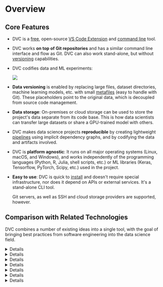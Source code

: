 # Overview

## Core Features

- DVC is a [free], open-source [VS Code Extension] and [command line] tool.

- DVC works **on top of Git repositories** and has a similar command line
  interface and flow as Git. DVC can also work stand-alone, but without
  [versioning](/doc/use-cases/versioning-data-and-models) capabilities.

- DVC codifies data and ML experiments:

  ![](/img/reproducibility.png)

- **Data versioning** is enabled by replacing large files, dataset directories,
  machine learning models, etc. with small
  [metafiles](/doc/user-guide/project-structure) (easy to handle with Git).
  These placeholders point to the original data, which is decoupled from source
  code management.

- **Data storage**: On-premises or cloud storage can be used to store the
  project's data separate from its code base. This is how data scientists can
  transfer large datasets or share a GPU-trained model with others.

- DVC makes data science projects **reproducible** by creating lightweight
  [pipelines] using implicit dependency graphs, and by codifying the data and
  artifacts involved.

- DVC is **platform agnostic**: It runs on all major operating systems (Linux,
  macOS, and Windows), and works independently of the programming languages
  (Python, R, Julia, shell scripts, etc.) or ML libraries (Keras, Tensorflow,
  PyTorch, Scipy, etc.) used in the <abbr>project</abbr>.

- **Easy to use**: DVC is quick to [install](/doc/install) and doesn't require
  special infrastructure, nor does it depend on APIs or external services. It's
  a stand-alone CLI tool.

  <admon type="info">

  Git servers, as well as SSH and cloud storage providers are supported,
  however.

  </admon>

[free]: https://github.com/iterative/dvc/blob/master/LICENSE
[vs code extension]: /doc/vs-code-extension
[command line]: /doc/command-reference
[pipelines]: /doc/user-guide/pipelines

## Comparison with Related Technologies

DVC combines a number of existing ideas into a single tool, with the goal of
bringing best practices from software engineering into the data science field.

<details>

### Git

- DVC builds upon Git by introducing the concept of data files – large files
  that should not be stored in a Git repository, but still need to be tracked
  and versioned. It leverages Git's features to enable managing different
  versions of data, data pipelines, and experiments.

- DVC is not fundamentally bound to Git, and can work without it (except
  [versioning-related](/doc/use-cases/versioning-data-and-models) features).

</details>

<details>

### Git-LFS (Large File Storage)

- DVC does not require special servers like Git-LFS demands. Any cloud storage
  like S3, Google Cloud Storage, or even an SSH server can be used as a
  [remote storage](/doc/command-reference/remote). No additional databases,
  servers, or infrastructure are required.

- DVC does not add any hooks to the Git repo by default (although they are
  [available](/doc/command-reference/install)).

- Git-LFS was not made with data science in mind, so it doesn't provide related
  features (e.g. [pipelines](/doc/command-reference/dag),
  [metrics](/doc/command-reference/metrics), etc.).

- GitHub (most common Git hosting service) has a limit of 2 GB per repository.

</details>

<details>

### Git-annex

- DVC can use reflinks\* or hardlinks (depending on the system) instead of
  symlinks to improve performance and the user experience.

- Git-annex is a datafile-centric system whereas DVC focuses on providing a
  workflow for machine learning and reproducible experiments. When a DVC or
  Git-annex repository is cloned via `git clone`, data files won't be copied to
  the local machine, as file contents are stored in separate
  [remotes](/doc/command-reference/remote). With DVC however, `.dvc` files,
  which provide the reproducible workflow, are always included in the Git
  repository. Hence, they can be executed locally with minimal effort.

- DVC optimizes file hash calculation.

<admon type="info">

\* **copy-on-write links or "reflinks"** are a relatively new way to link files
in UNIX-style file systems. Unlike hardlinks or symlinks, they support
transparent [copy on write](https://en.wikipedia.org/wiki/Copy-on-write). This
means that editing a reflinked file is always safe as all the other links to the
file will reflect the changes.

</admon>

</details>

<details>

### Git workflows such as Gitflow

- DVC enables a new experimentation methodology that integrates easily with
  standard Git workflows. For example, a separate branch can be created for each
  experiment, with a subsequent merge of the branch if the experiment is
  successful.

- DVC innovates by giving users the ability to easily navigate through past
  experiments without recomputing them each time.

</details>

<details>

### Workflow management systems

Systems to manage data pipelines and [dependency graphs] such as _Airflow_,
_Luigi_, etc.

- DVC is focused on data science and modeling. As a result, DVC pipelines are
  lightweight and easy to create and modify. However, DVC lacks advanced
  pipeline execution features like execution monitoring, error handling, and
  recovering.

- `dvc` is purely a command line tool without a graphical user interface (GUI)
  and doesn't run any daemons or servers. Nevertheless, DVC can generate images
  with pipeline and experiment workflow visualizations.

- See also our sister project, [CML](https://cml.dev/), that helps fill some of
  these gaps.

[dependency graphs]: /doc/user-guide/pipelines/defining-pipelines

</details>

<details>

### Experiment management software

> See also the [Experiment Management](/doc/user-guide/experiment-management)
> guide.

- DVC uses Git as the underlying version control layer for data, pipelines, and
  experiments. Data versions exist as metadata in Git, as opposed to using
  external databases or APIs, so no additional services are required.

- DVC doesn't need to run any services. There's no built-in GUI as a result, but
  we also have our sister project [Studio](/doc/studio) to fill that gap.

- DVC can generate images with experiment workflow visualizations.

- DVC has transparent design. <abbr>DVC files</abbr> have a human-readable
  format and can be easily reused by external tools.

</details>

<details>

### Build automation tools

[_Make_](https://www.gnu.org/software/make/) and others.

- File tracking:

  - DVC tracks files based on their hash values (MD5) instead of using
    timestamps. This helps avoid running into heavy processes like model
    retraining when you checkout a previous version of the project (Make would
    retrain the model).

  - DVC uses file timestamps and inodes\* for optimization. This allows DVC to
    avoid recomputing all dependency file hashes, which would be highly
    problematic when working with large files (multiple GB).

- DVC utilizes a [Directed Acyclic Graph] (DAG):

  - The dependency graph is defined implicitly by the connections between
    [stages](/doc/command-reference/run), based on their
    <abbr>dependencies</abbr> and <abbr>outputs</abbr>.

  - Each stage defines one node in the DAG, and `dvc.yaml` files contain these
    stage definitions (think Makefiles). All stages (and corresponding
    processes) are implicitly combined through their inputs and outputs,
    simplifying conflict resolution during merges.

  - DVC stages can be written manually in an intuitive `dvc.yaml` file, or
    generated by the helper command `dvc run`, based on a terminal command, its
    inputs, and outputs.

> \* **Inodes** are metadata file records to locate and store permissions to the
> actual file contents. See **Linking files** in
> [this doc](http://www.tldp.org/LDP/intro-linux/html/sect_03_03.html) for
> technical details (Linux).

[directed acyclic graph]:
  /doc/user-guide/pipelines/defining-pipelines#directed-acyclic-graph-dag

</details>
